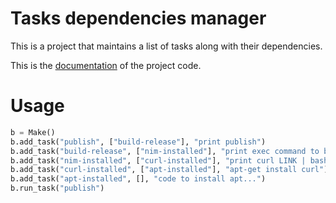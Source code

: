 Tasks dependencies manager
==========================

This is a project that maintains a list of tasks along with their dependencies.

This is the [documentation](https://omarelawady.github.io/tasksdependenciesmanager/doc/) of the project code.

Usage
=====

```python
b = Make()
b.add_task("publish", ["build-release"], "print publish")
b.add_task("build-release", ["nim-installed"], "print exec command to build release mode")
b.add_task("nim-installed", ["curl-installed"], "print curl LINK | bash")
b.add_task("curl-installed", ["apt-installed"], "apt-get install curl")
b.add_task("apt-installed", [], "code to install apt...")
b.run_task("publish")
```
